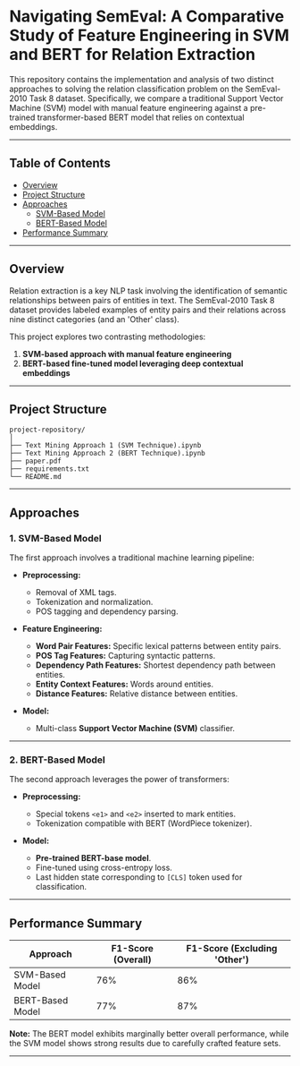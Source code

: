 # Navigating SemEval: A Comparative Study of Feature Engineering in SVM and BERT for Relation Extraction

This repository contains the implementation and analysis of two distinct approaches to solving the relation classification problem on the SemEval-2010 Task 8 dataset. Specifically, we compare a traditional Support Vector Machine (SVM) model with manual feature engineering against a pre-trained transformer-based BERT model that relies on contextual embeddings.

---

## Table of Contents
- [Overview](#overview)
- [Project Structure](#project-structure)
- [Approaches](#approaches)
  - [SVM-Based Model](#1-svm-based-model)
  - [BERT-Based Model](#2-bert-based-model)
- [Performance Summary](#performance-summary)

---

## Overview

Relation extraction is a key NLP task involving the identification of semantic relationships between pairs of entities in text. The SemEval-2010 Task 8 dataset provides labeled examples of entity pairs and their relations across nine distinct categories (and an 'Other' class).

This project explores two contrasting methodologies:
1. **SVM-based approach with manual feature engineering**
2. **BERT-based fine-tuned model leveraging deep contextual embeddings**

---

## Project Structure
```
project-repository/
│
├── Text Mining Approach 1 (SVM Technique).ipynb
├── Text Mining Approach 2 (BERT Technique).ipynb
├── paper.pdf
├── requirements.txt
└── README.md
```
---

## Approaches

### 1. SVM-Based Model

The first approach involves a traditional machine learning pipeline:

- **Preprocessing:**
  - Removal of XML tags.
  - Tokenization and normalization.
  - POS tagging and dependency parsing.

- **Feature Engineering:**
  - **Word Pair Features:** Specific lexical patterns between entity pairs.
  - **POS Tag Features:** Capturing syntactic patterns.
  - **Dependency Path Features:** Shortest dependency path between entities.
  - **Entity Context Features:** Words around entities.
  - **Distance Features:** Relative distance between entities.
  
- **Model:**
  - Multi-class **Support Vector Machine (SVM)** classifier.

---

### 2. BERT-Based Model

The second approach leverages the power of transformers:

- **Preprocessing:**
  - Special tokens `<e1>` and `<e2>` inserted to mark entities.
  - Tokenization compatible with BERT (WordPiece tokenizer).

- **Model:**
  - **Pre-trained BERT-base model**.
  - Fine-tuned using cross-entropy loss.
  - Last hidden state corresponding to `[CLS]` token used for classification.

---

## Performance Summary

| Approach          | F1-Score (Overall) | F1-Score (Excluding 'Other') |
|-------------------|-------------------|------------------------------|
| SVM-Based Model   | 76%               | 86%                          |
| BERT-Based Model  | 77%               | 87%                          |

**Note:** The BERT model exhibits marginally better overall performance, while the SVM model shows strong results due to carefully crafted feature sets.

---
